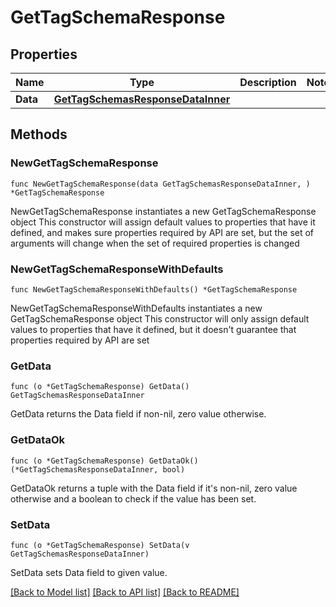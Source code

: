 # GetTagSchemaResponse

## Properties

Name | Type | Description | Notes
------------ | ------------- | ------------- | -------------
**Data** | [**GetTagSchemasResponseDataInner**](GetTagSchemasResponseDataInner.md) |  | 

## Methods

### NewGetTagSchemaResponse

`func NewGetTagSchemaResponse(data GetTagSchemasResponseDataInner, ) *GetTagSchemaResponse`

NewGetTagSchemaResponse instantiates a new GetTagSchemaResponse object
This constructor will assign default values to properties that have it defined,
and makes sure properties required by API are set, but the set of arguments
will change when the set of required properties is changed

### NewGetTagSchemaResponseWithDefaults

`func NewGetTagSchemaResponseWithDefaults() *GetTagSchemaResponse`

NewGetTagSchemaResponseWithDefaults instantiates a new GetTagSchemaResponse object
This constructor will only assign default values to properties that have it defined,
but it doesn't guarantee that properties required by API are set

### GetData

`func (o *GetTagSchemaResponse) GetData() GetTagSchemasResponseDataInner`

GetData returns the Data field if non-nil, zero value otherwise.

### GetDataOk

`func (o *GetTagSchemaResponse) GetDataOk() (*GetTagSchemasResponseDataInner, bool)`

GetDataOk returns a tuple with the Data field if it's non-nil, zero value otherwise
and a boolean to check if the value has been set.

### SetData

`func (o *GetTagSchemaResponse) SetData(v GetTagSchemasResponseDataInner)`

SetData sets Data field to given value.



[[Back to Model list]](../README.md#documentation-for-models) [[Back to API list]](../README.md#documentation-for-api-endpoints) [[Back to README]](../README.md)


